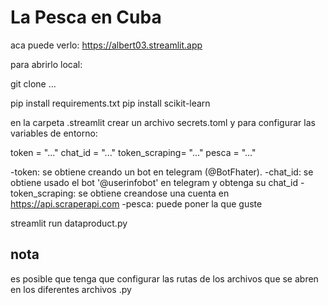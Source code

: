 # La Pesca en Cuba

aca puede verlo: <https://albert03.streamlit.app>

para abrirlo local:

git clone ...

pip install requirements.txt
pip install scikit-learn

en la carpeta .streamlit crear un archivo secrets.toml y para configurar las variables de entorno:

token = "..."
chat_id = "..."
token_scraping= "..."
pesca = "..."

-token: se obtiene creando un bot en telegram (@BotFhater).
-chat_id: se obtiene usado el bot '@userinfobot' en telegram y obtenga su chat_id
-token_scraping: se obtiene creandose una cuenta en <https://api.scraperapi.com>
-pesca: puede poner la que guste

streamlit run dataproduct.py

## nota

es posible que tenga que configurar las rutas de los archivos que se abren en los diferentes archivos .py
